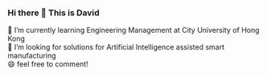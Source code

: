 ### Hi there 👋 This is David <br />

🌱 I’m currently learning Engineering Management at City University of Hong Kong <br /> 
🤔 I’m looking for solutions for Artificial Intelligence assisted smart manufacturing<br />
😄 feel free to comment!
<!--
**nwpuwzy/nwpuwzy** is a ✨ _special_ ✨ repository because its `README.md` (this file) appears on your GitHub profile.

Here are some ideas to get you started:

- 🔭 I’m currently working on ...
- 🌱 I’m currently learning ...
- 👯 I’m looking to collaborate on ...
- 🤔 I’m looking for help with ...
- 💬 Ask me about ...
- 📫 How to reach me: ...
- 😄 Pronouns: ...
- ⚡ Fun fact: ...
-->
